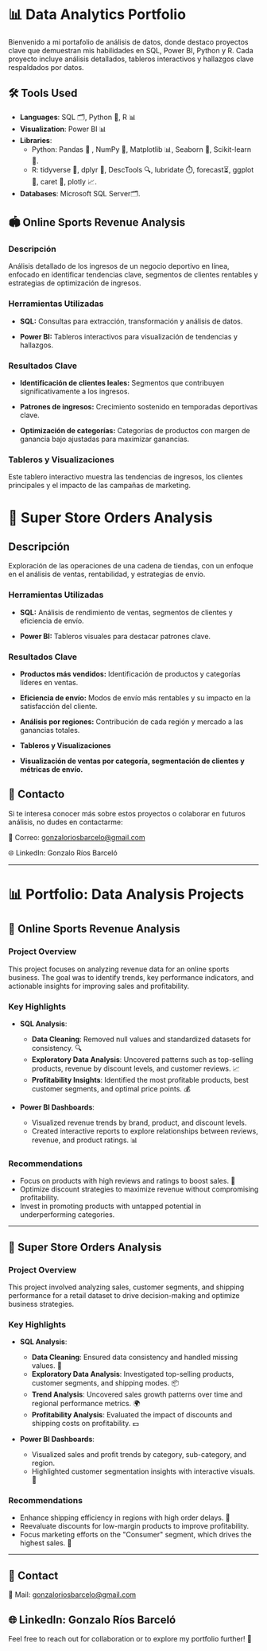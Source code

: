 # 📊 Data Analytics Portfolio

Bienvenido a mi portafolio de análisis de datos, donde destaco proyectos clave que demuestran mis habilidades en SQL, Power BI, Python y R. Cada proyecto incluye análisis detallados, tableros interactivos y hallazgos clave respaldados por datos.

## 🛠️ Tools Used
- **Languages**: SQL 🗂️, Python 🐍, R 📊
- **Visualization**: Power BI 📊
- **Libraries**:
  - Python: Pandas 🐼 , NumPy 🔢, Matplotlib 📊, Seaborn 🌊, Scikit-learn 🤖.
  - R: tidyverse 🧹, dplyr 🔧, DescTools 🔍, lubridate ⏱️, forecast⏳, ggplot 🎨, caret 🧠, plotly 📈.
- **Databases**: Microsoft SQL Server🗂️.

## 🏟️ Online Sports Revenue Analysis

### Descripción

Análisis detallado de los ingresos de un negocio deportivo en línea, enfocado en identificar tendencias clave, segmentos de clientes rentables y estrategias de optimización de ingresos.

### Herramientas Utilizadas

- **SQL:** Consultas para extracción, transformación y análisis de datos.

- **Power BI:** Tableros interactivos para visualización de tendencias y hallazgos.

### Resultados Clave

- **Identificación de clientes leales:** Segmentos que contribuyen significativamente a los ingresos.

- **Patrones de ingresos:** Crecimiento sostenido en temporadas deportivas clave.

- **Optimización de categorías:** Categorías de productos con margen de ganancia bajo ajustadas para maximizar ganancias.

### Tableros y Visualizaciones

Este tablero interactivo muestra las tendencias de ingresos, los clientes principales y el impacto de las campañas de marketing.

# 🛒 Super Store Orders Analysis

## Descripción

Exploración de las operaciones de una cadena de tiendas, con un enfoque en el análisis de ventas, rentabilidad, y estrategias de envío.

### Herramientas Utilizadas

- **SQL:** Análisis de rendimiento de ventas, segmentos de clientes y eficiencia de envío.

- **Power BI:** Tableros visuales para destacar patrones clave.

### Resultados Clave

- **Productos más vendidos:** Identificación de productos y categorías líderes en ventas.

- **Eficiencia de envío:** Modos de envío más rentables y su impacto en la satisfacción del cliente.

- **Análisis por regiones:** Contribución de cada región y mercado a las ganancias totales.

- **Tableros y Visualizaciones**

- **Visualización de ventas por categoría, segmentación de clientes y métricas de envío.**

## 🚀 Contacto

Si te interesa conocer más sobre estos proyectos o colaborar en futuros análisis, no dudes en contactarme:

📧 Correo: gonzaloriosbarcelo@gmail.com

🌐 LinkedIn: Gonzalo Ríos Barceló

---

# 📊 Portfolio: Data Analysis Projects

## 🏅 Online Sports Revenue Analysis
### Project Overview
This project focuses on analyzing revenue data for an online sports business. The goal was to identify trends, key performance indicators, and actionable insights for improving sales and profitability.

### Key Highlights
- **SQL Analysis**: 
  - **Data Cleaning**: Removed null values and standardized datasets for consistency. 🔍
  - **Exploratory Data Analysis**: Uncovered patterns such as top-selling products, revenue by discount levels, and customer reviews. 📈
  - **Profitability Insights**: Identified the most profitable products, best customer segments, and optimal price points. 💰

- **Power BI Dashboards**:
  - Visualized revenue trends by brand, product, and discount levels.
  - Created interactive reports to explore relationships between reviews, revenue, and product ratings. 📊

### Recommendations
- Focus on products with high reviews and ratings to boost sales. 🌟
- Optimize discount strategies to maximize revenue without compromising profitability.
- Invest in promoting products with untapped potential in underperforming categories.

---

## 🏪 Super Store Orders Analysis
### Project Overview
This project involved analyzing sales, customer segments, and shipping performance for a retail dataset to drive decision-making and optimize business strategies.

### Key Highlights
- **SQL Analysis**: 
  - **Data Cleaning**: Ensured data consistency and handled missing values. 🧹
  - **Exploratory Data Analysis**: Investigated top-selling products, customer segments, and shipping modes. 📦
  - **Trend Analysis**: Uncovered sales growth patterns over time and regional performance metrics. 🌍
  - **Profitability Analysis**: Evaluated the impact of discounts and shipping costs on profitability. 💵

- **Power BI Dashboards**:
  - Visualized sales and profit trends by category, sub-category, and region.
  - Highlighted customer segmentation insights with interactive visuals. 🎨

### Recommendations
- Enhance shipping efficiency in regions with high order delays. 🚚
- Reevaluate discounts for low-margin products to improve profitability.
- Focus marketing efforts on the "Consumer" segment, which drives the highest sales. 👥

---

## 🚀 Contact

📧 Mail: gonzaloriosbarcelo@gmail.com

🌐 LinkedIn: Gonzalo Ríos Barceló
---

Feel free to reach out for collaboration or to explore my portfolio further! 💼
